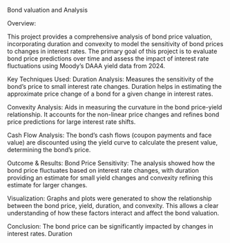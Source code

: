 Bond valuation and Analysis

Overview:

This project provides a comprehensive analysis of bond price valuation, incorporating duration and convexity to model the sensitivity of bond prices to changes in interest rates. The primary goal of this project is to evaluate bond price predictions over time and assess the impact of interest rate fluctuations using Moody’s DAAA yield data from 2024.

Key Techniques Used:
Duration Analysis: Measures the sensitivity of the bond’s price to small interest rate changes. Duration helps in estimating the approximate price change of a bond for a given change in interest rates.

Convexity Analysis: Aids in measuring the curvature in the bond price-yield relationship. It accounts for the non-linear price changes and refines bond price predictions for large interest rate shifts.

Cash Flow Analysis: The bond’s cash flows (coupon payments and face value) are discounted using the yield curve to calculate the present value, determining the bond’s price.


Outcome & Results:
Bond Price Sensitivity: The analysis showed how the bond price fluctuates based on interest rate changes, with duration providing an estimate for small yield changes and convexity refining this estimate for larger changes.

Visualization: Graphs and plots were generated to show the relationship between the bond price, yield, duration, and convexity. This allows a clear understanding of how these factors interact and affect the bond valuation.

Conclusion: The bond price can be significantly impacted by changes in interest rates. Duration






